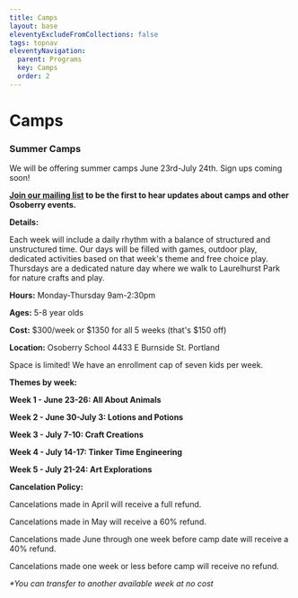 ```yaml
---
title: Camps
layout: base
eleventyExcludeFromCollections: false
tags: topnav
eleventyNavigation:
  parent: Programs
  key: Camps
  order: 2
---
```

# Camps[](https://forms.gle/xDs5WH5QiydoBrDaA)[](https://forms.gle/VVFZPs4S5x8KHENe8)

### Summer Camps

We will be offering summer camps June 23rd-July 24th. Sign ups coming soon!

**[Join ](http://eepurl.com/iOiTlM)[our mailing list](http://eepurl.com/iOiTlM) to be the first to hear updates about camps and other Osoberry events.**

**Details:** 

Each week will include a daily rhythm with a balance of structured and unstructured time. Our days will be filled with games, outdoor play, dedicated activities based on that week's theme and free choice play. Thursdays are a dedicated nature day where we walk to Laurelhurst Park for nature crafts and play. 

**Hours:** Monday-Thursday 9am-2:30pm 

**Ages:** 5-8 year olds

**Cost:** $300/week or $1350 for all 5 weeks (that's $150 off) 

**Location:** Osoberry School 4433 E Burnside St. Portland

Space is limited! We have an enrollment cap of seven kids per week. 

**Themes by week:**

**Week 1 - June 23-26: All About Animals**

**Week 2 - June 30-July 3: Lotions and Potions**

**Week 3 - July 7-10: Craft Creations**

**Week 4 - July 14-17: Tinker Time Engineering**

**Week 5 - July 21-24: Art Explorations**

**Cancelation Policy:** 

Cancelations made in April will receive a full refund.

Cancelations made in May will receive a 60% refund.

Cancelations made June through one week before camp date will receive a 40% refund.

Cancelations made one week or less before camp will receive no refund. 

*\*You can transfer to another available week at no cost*
